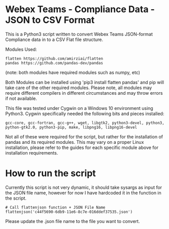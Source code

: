 # Webex Teams - Compliance Data - JSON to CSV Format

This is a Python3 script written to convert Webex Teams JSON-format Compliance data in to a CSV Flat file structure.

Modules Used:
```
flatten https://github.com/amirziai/flatten
pandas https://github.com/pandas-dev/pandas
```
(note: both modules have required modules such as numpy, etc)

Both Modules can be installed using 'pip3 install flatten pandas' and pip will take care of the other required modules. Please note, all modules may require different compilers in different circumstances and may throw errors if not available.

This file was tested under Cygwin on a Windows 10 environment using Python3. Cygwin specifically needed the following bits and pieces installed:
```
gcc-core, gcc-fortran, gcc-g++, wget, libgtk2, python3-devel, python3, python-gtk2.0, python3-pip, make, libpng16, libpng16-devel
```
Not all of these were required for the script, but rather for the installation of pandas and its required modules.
This may vary on a proper Linux installation, please refer to the guides for each specific module above for installation requirements.

# How to run the script

Currently this script is not very dynamic, it should take sysargs as input for the JSON file name, however for now I have hardcoded it in the function in the script.

```
# Call flattenjson function + JSON File Name
flattenjson('c44f5690-6db9-11e6-8c7e-016ddef37535.json')
```
Please update the .json file name to the file you want to convert.
